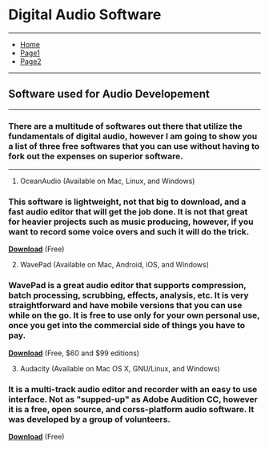 #  __Digital Audio Software__
---

* [Home](http://github.com/haleyheidenreich/Digital_Tutorial/blob/master/README.md)
* [Page1](http://github.com/haleyheidenreich/Digital_Tutorial/blob/master/pg1.md)
* [Page2](http://github.com/haleyheidenreich/Digital_Tutorial/blob/master/pg2.md)

---

## __Software used for Audio Developement__
---
### There are a multitude of softwares out there that utilize the fundamentals of digital audio, however I am going to show you a list of three free softwares that you can use without having to fork out the expenses on superior software. 
---

1. OceanAudio (Available on Mac, Linux, and Windows)
###  This software is lightweight, not that big to download, and a fast audio editor that will get the job done. It is not that great for heavier projects such as music producing, however, if you want to record some voice overs and such it will do the trick. 

[**Download**](http://www.ocenaudio.com/) (Free)

2. WavePad (Available on Mac, Android, iOS, and Windows)
### WavePad is a great audio editor that supports compression, batch processing, scrubbing, effects, analysis, etc. It is very straightforward and have mobile versions that you can use while on the go. It is free to use only for your own personal use, once you get into the commercial side of things you have to pay. 

[**Download**](https://www.nch.com.au/wavepad/index.html) (Free, $60 and $99 editions)

3. Audacity (Available on Mac OS X, GNU/Linux, and Windows)
### It is a multi-track audio editor and recorder with an easy to use interface. Not as "supped-up" as Adobe Audition CC, however it is a free, open source, and corss-platform audio software. It was developed by a group of volunteers. 

[**Download**](https://www.audacityteam.org/) (Free)

